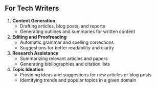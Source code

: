 ## For Tech Writers

1. **Content Generation**
   - Drafting articles, blog posts, and reports
   - Generating outlines and summaries for written content
2. **Editing and Proofreading**
   - Automatic grammar and spelling corrections
   - Suggestions for better readability and clarity
3. **Research Assistance**
   - Summarizing relevant articles and papers
   - Generating bibliographies and citation lists
4. **Topic Ideation**
   - Providing ideas and suggestions for new articles or blog posts
   - Identifying trends and popular topics in a given domain
